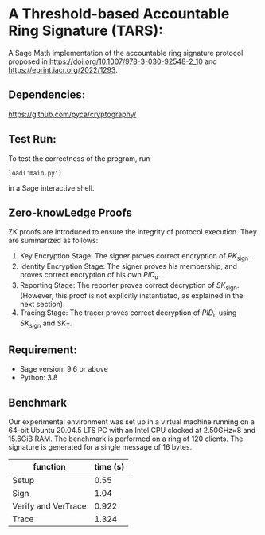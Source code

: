 # A Threshold-based Accountable Ring Signature (TARS):

A Sage Math implementation of the accountable ring signature protocol proposed in https://doi.org/10.1007/978-3-030-92548-2_10 and https://eprint.iacr.org/2022/1293.

## Dependencies:

https://github.com/pyca/cryptography/

## Test Run:

To test the correctness of the program, run

```
load('main.py')
```

in a Sage interactive shell.

## Zero-knowLedge Proofs

ZK proofs are introduced to ensure the integrity of protocol execution. They are summarized as follows:

1. Key Encryption Stage: The signer proves correct encryption of $PK_\text{sign}$.
2. Identity Encryption Stage: The signer proves his membership, and proves correct encryption of his own $PID_\text{u}$.
3. Reporting Stage: The reporter proves correct decryption of $SK_\text{sign}$. (However, this proof is not explicitly instantiated, as explained in the next section).
4. Tracing Stage: The tracer proves correct decryption of $PID_\text{u}$ using $SK_\text{sign}$ and $SK_\text{T}$.

## Requirement: 

- Sage version: 9.6 or above
- Python: 3.8


## Benchmark

Our experimental environment was set up in a virtual machine running on a 64-bit Ubuntu 20.04.5 LTS PC with an Intel CPU clocked at 2.50GHz$\times$8 and 15.6GiB RAM.
The benchmark is performed on a ring of 120 clients. The signature is generated for a single message of 16 bytes.

| function               | time (s) |
|------------------------|-------|
| Setup                  | 0.55  |
| Sign                   | 1.04  |
| Verify and VerTrace    | 0.922 |
| Trace                  | 1.324 |
